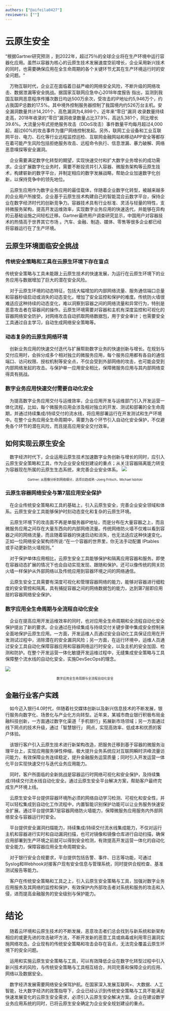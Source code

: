 ```yaml
---
authors: ["@aifeila0427"]
reviewers: [""]
---
```


# 云原生安全

“根据Gartner研究预测 ，到2022年，超过75％的全球企业将在生产环境中运行容器化应用。虽然以容器为核心的云原生技术发展速度空前增长，企业采用新兴技术的同时，也需要确保应用在全生命周期的各个关键环节尤其在生产环境运行时的安全问题。“

&emsp;万物互联时代，企业正在面临着日益严峻的网络安全风险，不断升级的网络攻击、数据泄漏等安全挑战。据国家互联网应急中心2018年度报告 指出，监测到我国互联网恶意程序传播次数日均达500万余次，受攻击的IP地址约5,946万个，约占我国IP总数的17.5%。其中境外控制服务器控制了我国境内约526万台主机。安全漏洞数量共计14,201个，高危漏洞为4,898个。近年来“零日”漏洞 收录数量持续走高，2018年收录的“零日”漏洞收录数量占比37.9%，高达5,381个，同比增长39.6%。大流量分布式拒绝服务攻击（DDoS攻击）事件数量平均每月超过4,000起，超过60%的攻击事件为僵尸网络控制发起。另外，联网工业设备和工业互联网平台、电力、石化等行业远程监控巡检、互联网金融网站和移动APP安全等都存在着可能产生风险包括拒绝服务攻击、远程命令执行、信息泄漏、暴力破解、网络恶意嗅探等安全漏洞。

&emsp;企业需要满足数字化转型的期望，实现快速交付和扩大数字业务增长的成功需求。企业扩展数字化业务时，需要不断投资并引入容器、微服务架构等云原生技术，构建崭新的数字平台，并制定相应的数字发展战略，帮助企业加速数字化创新，以保持竞争中的领先地位。

&emsp;云原生应用作为数字业务应用的最佳载体，伴随着企业数字化转型，被越来越多的企业用户所接受。企业基于云原生技术构建自己的智能混合云数字平台，保持企业在数字经济时代的创新竞争力。容器技术具有行业标准、灵活与轻量的特性，支持微服务架构，提高开发运维效率，实现数字业务应用的快速迭代，并能够在异构的云基础设施之间轻松迁移。Gartner最终用户调查研究显示，中国用户对容器技术的热情高于世界其它市场 。汽车、金融、制造、媒体、零售等很多企业都已经将容器运行在了生产环境。

## 云原生环境面临安全挑战

### 传统安全策略和工具在云原生环境下存在盲点
传统安全策略与工具未能跟上云原生技术的快速发展，为运行在云原生环境下的业务应用与数据增加了巨大的潜在安全风险。

&emsp;对于云原生环境的动态特征，包括大幅增加的内部网络流量、服务通信端口总量和容器秒级启动或消失的动态变化，增加了安全监控和保护的难度。传统防火墙很难适应这种持续的动态变化，难以洞察到容器之间的网络流量和异常行为，特别是恶意攻击者在容器间的操作。云原生环境需要对容器和主机有深度监控和可视化的容器网络安全防护，对网络攻击自动抓取网络数据包，用于安全审计；也需要安全工具通过自主学习，自动生成网络安全策略等。

### 动态复杂的云原生网络环境

&emsp;创新业务应用的快速交付迭代与扩展帮助数字业务的快速创新与增长。在规划与交付应用时，会拆分成多个相对独立的微服务应用，每个服务应用都有各自的通信端口、访问权限、授权机制等安全点，不仅会受到外部网络的攻击，也可能会受到内部网络发起的攻击。与保护单一应用安全相比，保障微服务应用与其内部网络变得具有挑战。

### 数字业务应用快速交付需要自动化安全

&emsp;为提高数字业务应用交付与运维效率，企业应用开发与运维部门引入开发运营一体化流程，比如，每个微服务应用会涉及相对独立的开发、测试和部署的全生命周期，并通过持续集成/持续交付的流水线，将应用部署运行在开发测试和生产环境中。在整个业务应用全生命周期中，需要为各个环节引入自动化安全保护，不仅避免各个环节的潜在风险，而且提高应用安全交付效率。

## 如何实现云原生安全
&emsp;数字经济时代下，企业运用云原生技术加速数字业务创新与增长的同时，应引入云原生安全策略和工具，作为企业安全规划建设的重点；从关注容器隔离能力转变为容器现在所属的云原生生态系统，来完善企业安全体系。
![](img/图片%201.png)
<p align="center"><font size="1">Gartner: 从图像分析到网络细分，选项日趋成熟  -Joerg Fritsch，Michael Isbitski</font>

### 云原生容器网络安全与第7层应用安全保护
&emsp;在企业传统安全策略和工具的基础上，引入云原生安全，完善企业安全领域和体系。云原生安全工具能够保护时刻动态变化和复杂的云原生环境。

&emsp;云原生环境下的攻击面不再是单服务器IP地址，而是分布在大量容器之上，而且微服务应用之间存在大量东西向的内部网络流量。传统网络防火墙不仅难以看到容器之间的网络流量，而且随着容器的快速启动和消失，也无法适应这种快速变化。正如一位网络安全架构师所说:“在一个容器的世界里，你无法手动配置 IPtables 或手动更新防火墙规则。”

&emsp;对于保护单体应用相比，云原生安全工具能够保护和隔离应用容器和服务。即使在容器动态扩展的情况下也会自动实现发现、跟随和保护。还可以像传统的网关防火墙一样保护从外部网络以及传统应用到容器环境之间的网络通信。

&emsp;云原生安全工具需要有深度可视化和管理容器网络的能力，能够对容器进行细粒度的安全管控和隔离，具有捕捉容器之间的网络数据包的能力，达到第7层即应用层的容器网络安全保护。

### 数字应用全生命周期与全流程自动化安全
&emsp;企业在提高应用开发运维效率的同时，也对应用全生命周期和全流程自动化安全保护提出了新的要求。企业通过在持续集成与持续交付关键步骤中集成安全控制来全面地保护云原生应用。一方面，开发运维人员通过安全自动化工具保证应用在开发测试过程中，消除潜在的安全漏洞风险；另一方面，在运行环境中，运维人员通过安全工具自动化保障容器应用和容器网络运行时安全，以及主机的安全加固、检测和防护。在整个开发运营一体化敏捷开发运维过程中，无缝集成安全策略与工具保障整个流水线的自动化安全，实施DevSecOps的理念。

![](img/图片%202.png)
<p align="center"><font size="1">数字应用全生命周期与全流程自动化安全</font>

## 金融行业客户实践
&emsp;如今迈入银行4.0时代，伴随着社交媒体创新以及新兴信息技术的不断发展，银行服务向数字化、场景化与产业化方向转型。近年来，某城市商业银行积极布局金融科技创新，一方面通过数字化渠道「手机银行」拓展新市场领域；另一方面通过线下网点的技术升级，通过「智慧银行」 网点，实现高效率、低成本和优质的客户体验。

&emsp;该银行客户引入云原生技术进行新架构改造，把服务迁移到基于容器的微服务治理平台上，实现应用服务弹性伸缩，极大提升业务系统应对互联网瞬时洪峰流量访问能力，有效保障业务连续稳定，提升金融服务运营质量；同时引入开发运营一体化平台实现快速交付与迭代业务应用能力。

&emsp;同时，客户所面临的全新挑战是容器运行时网络可视化和安全保护，及持续集成/持续交付流水线自动化安全。通过云原生安全平台解决方案，帮助客户最终完成生产环境上线。

&emsp;云原生安全平台提供容器环境所必须的网络自动学习检测、可视化和安全性，并可以轻松集成到自动化工作流程中，内置智能识别保护功能可以让业务服务快速安全扩展。通过平台提供第7层容器网络防火墙能力，保障微服务应用服务内外部网络安全与容器运行时安全。

&emsp;平台提供安全漏洞扫描能力，持续集成/持续交付流水线集成能力，不仅对运行主机和容器进行实时和自动漏洞扫描，也可对镜像和镜像仓库进行自动扫描，确保应用部署到生产环境之前就可以得到安全检测，有效提高开发运营一体化的自动化安全能力，保障容器应用全生命周期安全。

&emsp;对于银行安全合规要求，平台提供包括告警、事件、日志等功能，可通过Syslog和Webhook对接客户现有安全信息与管理系统，同时提供合规检查、基准测试报告等能力。

&emsp;客户在传统安全策略和工具之上，引入云原生安全策略与工具，加强对数字业务应用服务及其网络的监控和保护，有效保护内外部攻击者对系统和服务的攻击和入侵，进而提高金融服务的安全级别与保护能力。

# 结论
&emsp;随着云环境和云原生技术的不断发展，恶意攻击者们总会找到与新系统和新架构相应的或更先进的攻击破坏方法，不断开发新的恶意工具或病毒或利用零日漏洞实施网络攻击。企业现有的传统安全策略和攻击会存在盲点，无法完全覆盖云原生环境下的安全问题。

&emsp;运用和实施云原生安全策略与工具，可以有效降低企业在数字化转型过程中引入新兴技术的风险，与传统安全策略与工具相互结合，共同完善和保障企业的应用、网络以及数据安全。

&emsp;数字经济发展需要网络安全保驾护航。在国家深入发展互联网+、大数据、人工智能，壮大数字经济的政策指导下，企业已经认识到传统安全策略与工具不能满足快速发展变化的云原生安全需求，必须引入云原生安全解决方案。企业在建设数字业务应用系统的同时，已将云原生安全确定为企业安全规划建设的重点。

